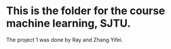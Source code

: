 # This is the folder for the course machine learning, SJTU.
The project 1 was done by Ray and Zhang Yifei.
